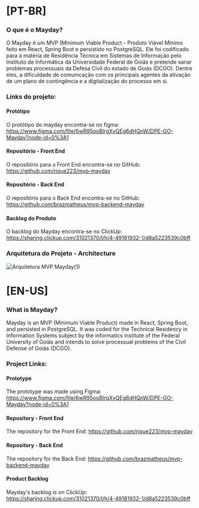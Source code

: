 # [PT-BR]
### O que é o Mayday?

O Mayday é um MVP (Minimum Viable Product - Produto Viável Mínimo feito em React, Spring Boot e persistido no PostgreSQL. Ele foi codificado para a matéria de Residência Técnica em Sistemas de Informação pelo Instituto de Informática da Universidade Federal de Goiás e pretende sanar problemas processuais da Defesa Civil do estado de Goiás (DCGO). Dentre eles, a dificuldade de comunicação com os principais agentes da ativação de um plano de contingência e a digitalização do processo em si.

### Links do projeto:

#### Protótipo

O protótipo do mayday encontra-se no figma: https://www.figma.com/file/6wR95ooBlrgXvQEg6dHQnW/DPE-GO-Mayday?node-id=0%3A1


#### Repositório - Front End

O repositório para o Front End encontra-se no GitHub: https://github.com/rique223/mvp-mayday

#### Repositório - Back End

O repositório para o Back End encontra-se no GitHub: https://github.com/brazmatheus/mvp-backend-mayday


#### Backlog do Produto

O backlog do Mayday encontra-se no ClickUp: https://sharing.clickup.com/31021370/l/h/4-49181932-1/d8a5223539c0bff


### Arquitetura do Projeto - Architecture

![Arquitetura MVP Mayday(1)](https://user-images.githubusercontent.com/80073708/167011831-2a6455e3-338c-4836-9f22-de409b2d99e9.png)

# [EN-US]
### What is Mayday?

Mayday is an MVP (Minimum Viable Product) made in React, Spring Boot, and persisted in PostgreSQL. It was coded for the Technical Residency in Information Systems subject by the informatics institute of the Federal University of Goiás and intends to solve processual problems of the Civil Defense of Goiás (DCGO).

### Project Links:

#### Prototype

The prototype was made using Figma: https://www.figma.com/file/6wR95ooBlrgXvQEg6dHQnW/DPE-GO-Mayday?node-id=0%3A1


#### Repository - Front End

The repository for the Front End: https://github.com/rique223/mvp-mayday

#### Repository - Back End

The repository for the Back End: https://github.com/brazmatheus/mvp-backend-mayday

#### Product Backlog

Mayday's backlog is on ClickUp: https://sharing.clickup.com/31021370/l/h/4-49181932-1/d8a5223539c0bff
